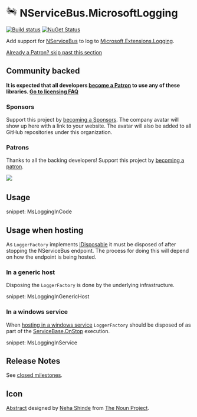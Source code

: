 # <img src="/src/icon.png" height="30px"> NServiceBus.MicrosoftLogging

[![Build status](https://ci.appveyor.com/api/projects/status/sovlo1pvgfh0xnba/branch/master?svg=true)](https://ci.appveyor.com/project/SimonCropp/nservicebus-MicrosoftLogging)
[![NuGet Status](https://img.shields.io/nuget/v/NServiceBus.MicrosoftLogging.svg?cacheSeconds=86400)](https://www.nuget.org/packages/NServiceBus.MicrosoftLogging/)

Add support for [NServiceBus](https://particular.net/nservicebus) to log to [Microsoft.Extensions.Logging](https://github.com/aspnet/Logging).

<!--- StartOpenCollectiveBackers -->

[Already a Patron? skip past this section](#endofbacking)


## Community backed

**It is expected that all developers [become a Patron](https://opencollective.com/nservicebusextensions/order/6976) to use any of these libraries. [Go to licensing FAQ](https://github.com/NServiceBusExtensions/Home/blob/master/readme.md#licensingpatron-faq)**


### Sponsors

Support this project by [becoming a Sponsors](https://opencollective.com/nservicebusextensions/order/6972). The company avatar will show up here with a link to your website. The avatar will also be added to all GitHub repositories under this organization.


### Patrons

Thanks to all the backing developers! Support this project by [becoming a patron](https://opencollective.com/nservicebusextensions/order/6976).

<img src="https://opencollective.com/nservicebusextensions/tiers/patron.svg?width=890&avatarHeight=60&button=false">

<!--- EndOpenCollectiveBackers -->
<a href="#" id="endofbacking"></a>


## Usage

snippet: MsLoggingInCode


## Usage when hosting

As `LoggerFactory` implements [IDisposable](https://msdn.microsoft.com/en-us/library/system.idisposable.aspx) it must be disposed of after stopping the NServiceBus endpoint. The process for doing this will depend on how the endpoint is being hosted.

### In a generic host

Disposing the `LoggerFactory` is done by the underlying infrastructure.

snippet: MsLoggingInGenericHost

### In a windows service

When [hosting in a windows service](https://docs.particular.net/nservicebus/hosting/windows-service) `LoggerFactory` should be disposed of as part of the [ServiceBase.OnStop](https://msdn.microsoft.com/en-us/library/system.serviceprocess.servicebase.onstop.aspx) execution.

snippet: MsLoggingInService


## Release Notes

See [closed milestones](../../milestones?state=closed).


## Icon

[Abstract](https://thenounproject.com/term/abstract/847344/) designed by [Neha Shinde](https://thenounproject.com/neha.shinde) from [The Noun Project](https://thenounproject.com).